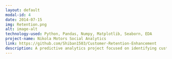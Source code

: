 ```yaml
---
layout: default
modal-id: 4
date: 2014-07-15
img: Retention.png
alt: image-alt
technology-used: Python, Pandas, Numpy, Matplotlib, Seaborn, EDA
project-name: Nikola Motors Social Analytics
link: https://github.com/Shiban1503/Customer-Retention-Enhancement
description: A predictive analytics project focused on identifying customers at risk of churning using machine learning, empowering SmartBank to implement proactive retention strategies. This project demonstrates a complete data science pipeline – from data wrangling and EDA to model deployment via Streamlit. It showcases practical skills in churn prediction, model selection, interpretability, and business impact analysis.
---
```

